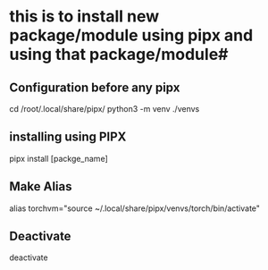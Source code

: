 # this is to install new package/module using pipx and using that package/module#

## Configuration before any pipx ##
cd /root/.local/share/pipx/
python3 -m venv ./venvs
##

## installing using PIPX ##
pipx install [packge_name]
##

## Make Alias ##
alias torchvm="source ~/.local/share/pipx/venvs/torch/bin/activate"
##

## Deactivate ##
deactivate
##
